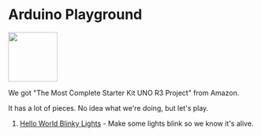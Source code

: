 # Arduino Playground


<img src="https://m.media-amazon.com/images/I/51+A+WuEC0L._AC_SL1000_.jpg" height="100px" />

We got "The Most Complete Starter Kit UNO R3 Project" from Amazon.

It has a lot of pieces. No idea what we're doing, but let's play.

1. [Hello World Blinky Lights](hello_world_blinky_lights/blink.ino) - Make some lights blink so we know it's alive.
